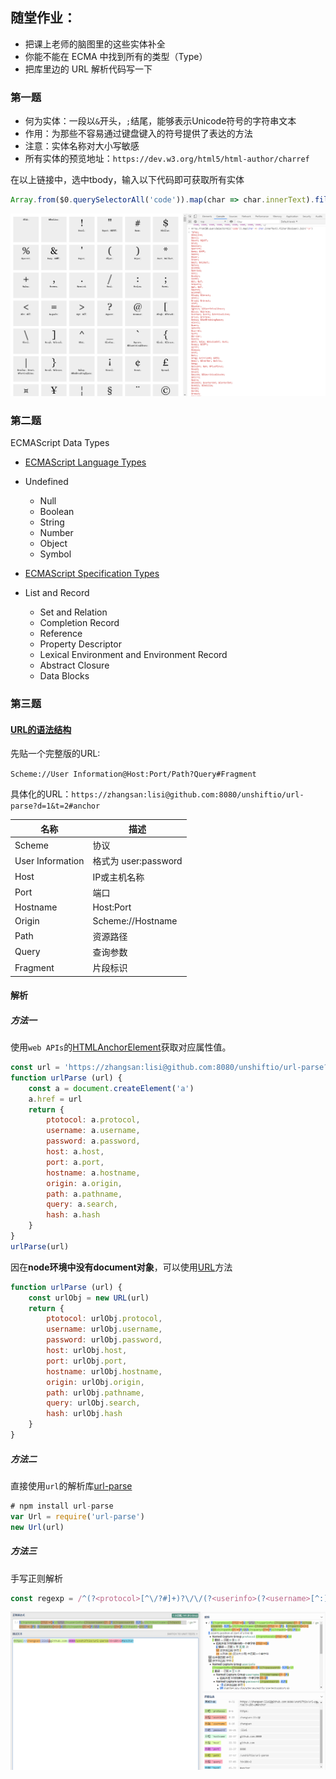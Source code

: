 ## 随堂作业：

- 把课上老师的脑图里的这些实体补全
- 你能不能在 ECMA 中找到所有的类型（Type）
- 把库里边的 URL 解析代码写一下



### 第一题

- 何为实体：一段以`&`开头，`;`结尾，能够表示Unicode符号的字符串文本
- 作用：为那些不容易通过键盘键入的符号提供了表达的方法
- 注意：实体名称对大小写敏感
- 所有实体的预览地址：`https://dev.w3.org/html5/html-author/charref`

在以上链接中，选中tbody，输入以下代码即可获取所有实体

```js
Array.from($0.querySelectorAll('code')).map(char => char.innerText).filter(Boolean).join('\n')
```

![image-20200413142254788](./Entity.jpg)

### 第二题

ECMAScript Data Types

- [ECMAScript Language Types](https://tc39.es/ecma262/#sec-ecmascript-language-types)
- Undefined
  - Null
  - Boolean
  - String
  - Number
  - Object
  - Symbol
  
- [ECMAScript Specification Types](https://tc39.es/ecma262/#sec-ecmascript-specification-types)
- List and Record
  - Set and Relation
  - Completion Record
  - Reference
  - Property Descriptor
  - Lexical Environment and Environment Record
  - Abstract Closure
  - Data Blocks

### 第三题

#### [URL的语法结构](https://tools.ietf.org/html/rfc3986#section-3)

先贴一个完整版的URL: 

`Scheme://User Information@Host:Port/Path?Query#Fragment`

具体化的URL：`https://zhangsan:lisi@github.com:8080/unshiftio/url-parse?d=1&t=2#anchor`

| 名称             | 描述                 |
| ---------------- | -------------------- |
| Scheme           | 协议                 |
| User Information | 格式为 user:password |
| Host             | IP或主机名称         |
| Port             | 端口                 |
| Hostname         | Host:Port            |
| Origin           | Scheme://Hostname    |
| Path             | 资源路径             |
| Query            | 查询参数             |
| Fragment         | 片段标识             |

#### 解析

##### 方法一

使用`web APIs`的[HTMLAnchorElement](https://developer.mozilla.org/en-US/docs/Web/API/HTMLAnchorElement)获取对应属性值。

```js
const url = 'https://zhangsan:lisi@github.com:8080/unshiftio/url-parse?d=1&t=2#anchor'
function urlParse (url) {
    const a = document.createElement('a')
    a.href = url
    return {
        ptotocol: a.protocol,
        username: a.username,
        password: a.password,
        host: a.host,
        port: a.port,
        hostname: a.hostname,
        origin: a.origin,
        path: a.pathname,
        query: a.search,
        hash: a.hash
    }
}
urlParse(url)
```

因在**node环境中没有document对象**，可以使用[URL](https://developer.mozilla.org/en-US/docs/Web/API/URL)方法

```js
function urlParse (url) {
    const urlObj = new URL(url)
    return {
        ptotocol: urlObj.protocol,
        username: urlObj.username,
        password: urlObj.password,
        host: urlObj.host,
        port: urlObj.port,
        hostname: urlObj.hostname,
        origin: urlObj.origin,
        path: urlObj.pathname,
        query: urlObj.search,
        hash: urlObj.hash
    }
}
```

##### 方法二

直接使用`url`的解析库[url-parse](https://github.com/unshiftio/url-parse)

```js
# npm install url-parse
var Url = require('url-parse')
new Url(url)
```

##### 方法三

手写正则解析

```js
const regexp = /^(?<protocol>[^\/?#]+)?\/\/(?<userinfo>(?<username>[^:]*)(?<password>:?.*)@)?(?<hostname>(?<host>[^\/?#:]*):?(?<port>[0-9]+)?)?(?<path>[^?#]*)\\?(?<query>[^#]*)(?<hash>#(?:.*))?/
```

![regex](./regex.jpg)
